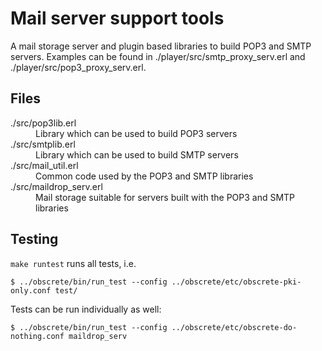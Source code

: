 # Mail server support tools 

A mail storage server and plugin based libraries to build POP3 and
SMTP servers. Examples can be found in ./player/src/smtp_proxy_serv.erl
and ./player/src/pop3_proxy_serv.erl.

## Files

<dl>
  <dt>./src/pop3lib.erl</dt>
  <dd>Library which can be used to build POP3 servers</dd>
  <dt>./src/smtplib.erl</dt>
  <dd>Library which can be used to build SMTP servers</dd>
  <dt>./src/mail_util.erl</dt>
  <dd>Common code used by the POP3 and SMTP libraries</dd>
  <dt>./src/maildrop_serv.erl</dt>
  <dd>Mail storage suitable for servers built with the POP3 and SMTP libraries</dd>
</dl>

## Testing

`make runtest` runs all tests, i.e.

`$ ../obscrete/bin/run_test --config ../obscrete/etc/obscrete-pki-only.conf test/`

Tests can be run individually as well:

`$ ../obscrete/bin/run_test --config ../obscrete/etc/obscrete-do-nothing.conf maildrop_serv`
